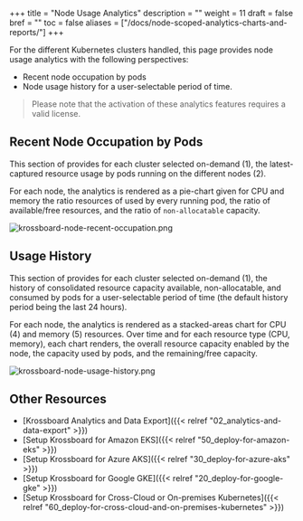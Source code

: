 +++
title = "Node Usage Analytics"
description = ""
weight = 11
draft = false
bref = ""
toc = false
aliases = ["/docs/node-scoped-analytics-charts-and-reports/"]
+++

For the different Kubernetes clusters handled, this page provides node usage analytics with the following perspectives:

* Recent node occupation by pods
* Node usage history for a user-selectable period of time.

> Please note that the activation of these analytics features requires a valid license.

## Recent Node Occupation by Pods
This section of provides for each cluster selected on-demand (1), the latest-captured resource usage by pods running on the different nodes (2).

For each node, the analytics is rendered as a pie-chart given for CPU and memory the ratio resources of used by every running pod, the ratio of available/free resources, and the ratio of `non-allocatable` capacity.

![krossboard-node-recent-occupation.png](/images/docs/screenshorts/krossboard-nodes-recent-occupation-by-pods.png)

## Usage History
This section of provides for each cluster selected on-demand (1), the history of consolidated resource capacity available, non-allocatable, and consumed by pods for a user-selectable period of time (the default history period being the last 24 hours). 

For each node, the analytics is rendered as a stacked-areas chart for CPU (4) and memory (5) resources. Over time and for each resource type (CPU, memory), each chart renders, the overall resource capacity enabled by the node, the capacity used by pods, and the remaining/free capacity.

![krossboard-node-usage-history.png](/images/docs/screenshorts/krossboard-nodes-usage-history.png)


## Other Resources
* [Krossboard Analytics and Data Export]({{< relref "02_analytics-and-data-export" >}})
* [Setup Krossboard for Amazon EKS]({{< relref "50_deploy-for-amazon-eks" >}})
* [Setup Krossboard for Azure AKS]({{< relref "30_deploy-for-azure-aks" >}})
* [Setup Krossboard for Google GKE]({{< relref "20_deploy-for-google-gke" >}})
* [Setup Krossboard for Cross-Cloud or On-premises Kubernetes]({{< relref "60_deploy-for-cross-cloud-and-on-premises-kubernetes" >}})
